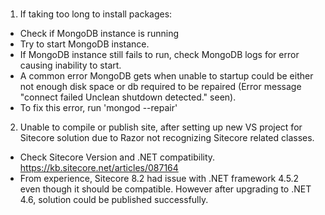 ###

1. If taking too long to install packages:
- Check if MongoDB instance is running
- Try to start MongoDB instance.
- If MongoDB instance still fails to run, check MongoDB logs for error causing inability to start.
- A common error MongoDB gets when unable to startup could be either not enough disk space or db required to be repaired (Error message "connect failed Unclean shutdown detected." seen).
- To fix this error, run 'mongod --repair'


2. Unable to compile or publish site, after setting up new VS project for Sitecore solution due to Razor not recognizing Sitecore related classes.
- Check Sitecore Version and .NET compatibility.
https://kb.sitecore.net/articles/087164
- From experience, Sitecore 8.2 had issue with .NET framework 4.5.2 even though it should be compatible. However after upgrading to .NET 4.6, solution could be published successfully.




